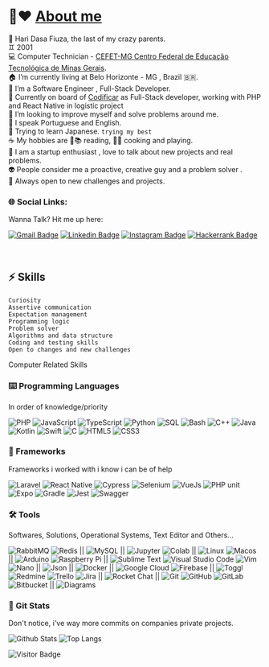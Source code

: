 #  👋❤️ [About me](https://github.com/7131HDMC)

🐍 Hari Dasa Fiuza, the last of my crazy parents.</br>
♊ 2001</br>
💻 Computer Technician - [CEFET-MG Centro Federal de Educação Tecnológica de Minas Gerais](https://www.cefetmg.br).</br>
🏠 I’m currently living at Belo Horizonte - MG , Brazil 🇧🇷. <br/>
🎯 I’m a Software Engineer , Full-Stack Developer.<br/>
💸 Currently on board of [Codificar](https://codificar.com.br) as Full-Stack developer, working with PHP and React Native in logistic project</br>
🔭 I’m looking to improve myself and solve problems around me.<br/>
👄 I speak Portuguese and English.</br>
💬 Trying to learn Japanese. `trying my best`<br/>
☕ My hobbies are 📖📚 reading, 🍳🔪 cooking and playing.</br>
👥 I am a startup enthusiast , love to talk about new projects and real problems.</br> 
👽 People consider me a proactive, creative guy and a problem solver .</br>
🚪 Always open to new challenges and projects.</br>

### 🌐 Social Links:

Wanna Talk? Hit me up here:

[![Gmail Badge](https://img.shields.io/badge/-haridasafiuza@gmail.com-c14438?style=flat-square&logo=Gmail&logoColor=white&link=mailto:haridasafiuza@gmail.com)](mailto:haridasafiuza@gmail.com)
[![Linkedin Badge](https://img.shields.io/badge/-hari-blue?style=flat-square&logo=Linkedin&logoColor=white&link=https://www.linkedin.com/in/hari-dasa-fiuza-183171164)](https://www.linkedin.com/in/hari-dasa-fiuza-183171164)
[![Instagram Badge](https://img.shields.io/badge/-hari_dade-8a3ab9?style=flat-square&logo=instagram&logoColor=white&link=https://instagram.com/hari_dade/)](https://instagram.com/hari_dade/)
[![Hackerrank Badge](https://img.shields.io/badge/-Hackerrank-2EC866?style=for-the-badge&logo=HackerRank&logoColor=white)](https://www.hackerrank.com/haridasafiuza)

</br>

## ⚡ Skills

####

 `Curiosity`<br/>
 `Assertive communication`<br/>
 `Expectation management`<br/>
 `Programming logic`<br/>
 `Problem solver`<br/>
 `Algorithms and data structure`<br/>
 `Coding and testing skills`<br/>
 `Open to changes and new challenges` <br/>

Computer Related Skills

### ⌨️ Programming Languages
In order of knowledge/priority

![PHP](https://img.shields.io/badge/-PHP-black?style=for-the-badge&logo=php)
![JavaScript](https://img.shields.io/badge/-JavaScript-black?style=for-the-badge&logo=javascript)
![TypeScript](https://img.shields.io/badge/-TypeScript-black?style=for-the-badge&logo=typescript)
![Python](https://img.shields.io/badge/-Python-black?style=for-the-badge&logo=Python)
![SQL](https://img.shields.io/badge/-SQL-black?style=for-the-badge&logo=sql)
![Bash](https://img.shields.io/badge/-Bash-black?style=for-the-badge&logo=gnubash)
![C++](https://img.shields.io/badge/-C++-black?style=for-the-badge&logo=cplusplus)
![Java](https://img.shields.io/badge/-Java-black?style=for-the-badge&logo=java)
![Kotlin](https://img.shields.io/badge/-kotlin-black?style=for-the-badge&logo=kotlin)
![Swift](https://img.shields.io/badge/-Swift-black?style=for-the-badge&logo=Swift)
![C](https://img.shields.io/badge/-C-black?style=for-the-badge&logo=c)
![HTML5](https://img.shields.io/badge/-HTML5-black?style=for-the-badge&logo=html5)
![CSS3](https://img.shields.io/badge/-CSS3-black?style=for-the-badge&logo=css3)

### 🧠 Frameworks
Frameworks i worked with i know i can be of help

![Laravel](https://img.shields.io/badge/-Laravel-black?style=for-the-badge&logo=laravel)
![React Native](https://img.shields.io/badge/-React%20Native-black?style=for-the-badge&logo=react)
![Cypress](https://img.shields.io/badge/Cypress-black?style=for-the-badge&logo=cypress&logoColor=white)
![Selenium](https://img.shields.io/badge/Selenium-black?style=for-the-badge&logo=Selenium&logoColor=white)
![VueJs](https://img.shields.io/badge/-VueJs-black?style=for-the-badge&logo=vuedotjs)
![PHP unit](https://img.shields.io/badge/-PHPUnit-black?style=for-the-badge&logo=phpuinit)
![Expo](https://img.shields.io/badge/Expo-black?style=for-the-badge&logo=expo&logoColor=white)
![Gradle](https://img.shields.io/badge/gradle-black?style=for-the-badge&logo=gradle&logoColor=white)
![Jest](https://img.shields.io/badge/jest-black?style=for-the-badge&logo=jest&logoColor=white)
![Swagger](https://img.shields.io/badge/Swagger-black?style=for-the-badge&logo=Swagger&logoColor=white)

### 🛠️ Tools
Softwares, Solutions, Operational Systems, Text Editor and Others...

![RabbitMQ](https://img.shields.io/badge/-RabbitMQ-black?style=for-the-badge&logo=rabbitmq)
![Redis](https://img.shields.io/badge/-Redis-black?style=for-the-badge&logo=Redis)
||
![MySQL](https://img.shields.io/badge/Mysql-black?style=for-the-badge&logo=mysql)
||
![Jupyter](https://img.shields.io/badge/-Jupyter-black?style=for-the-badge&logo=jupyter)
![Colab](https://img.shields.io/badge/Colab-black?style=for-the-badge&logo=googlecolab&color=black)
||
![Linux](https://img.shields.io/badge/-Linux-black?style=for-the-badge&logo=linux)
![Macos](https://img.shields.io/badge/-Macos-black?style=for-the-badge&logo=apple)
|| 
![Arduino](https://img.shields.io/badge/Arduino-black?style=for-the-badge&logo=Arduino&logoColor=white)
![Raspberry Pi](https://img.shields.io/badge/Raspberry%20Pi-black?style=for-the-badge&logo=Raspberry%20Pi&logoColor=white)
||
![Sublime Text](https://img.shields.io/badge/-Sublime%20Text-black?style=for-the-badge&logo=sublimetext)
![Visual Studio Code](https://img.shields.io/badge/-Visual%20Studio%20Code-black?style=for-the-badge&logo=visualstudiocode)
![Vim](https://img.shields.io/badge/-Vim-black?style=for-the-badge&logo=vim)
![Nano](https://img.shields.io/badge/-Nano-black?style=for-the-badge&logo=nano)
||
![Json](https://img.shields.io/badge/-Json-black?style=for-the-badge&logo=json)
 ||
![Docker](https://img.shields.io/badge/-Docker-black?style=for-the-badge&logo=docker)
 ||
![Google Cloud](https://img.shields.io/badge/Google%20Cloud-black?style=for-the-badge&logo=google-cloud)
![Firebase](https://img.shields.io/badge/Firebase-black?style=for-the-badge&logo=firebase)
 ||
![Toggl](https://img.shields.io/badge/-Toggl-black?style=for-the-badge&logo=toggl)
![Redmine](https://img.shields.io/badge/-Redmine-black?style=for-the-badge&logo=redmine)
![Trello](https://img.shields.io/badge/-Trello-black?style=for-the-badge&logo=trello)
![Jira](https://img.shields.io/badge/-Jira-black?style=for-the-badge&logo=jira)
||
![Rocket Chat](https://img.shields.io/badge/-Rocket%20Chat-black?style=for-the-badge&logo=rocketdotchat)
||
![Git](https://img.shields.io/badge/-Git-black?style=for-the-badge&logo=git)
![GitHub](https://img.shields.io/badge/-GitHub-black?style=for-the-badge&logo=github)
![GitLab](https://img.shields.io/badge/-GitLab-black?style=for-the-badge&logo=gitlab)
![Bitbucket](https://img.shields.io/badge/-BitBucket-black?style=for-the-badge&logo=bitbucket)
||
![Diagrams](https://img.shields.io/badge/-Diagrams(UML)-black?style=for-the-badge&logo=diagrams.net)


### 🧿 Git Stats

Don't notice, i've way more commits on companies private projects.

![Github Stats](https://github-readme-stats.vercel.app/api?username=7131HDMC&count_private=true&show_icons=true&theme=gotham&include_all_commits=true)
![Top Langs](https://github-readme-stats.vercel.app/api/top-langs/?username=7131HDMC&layout=compact&theme=gotham)

![Visitor Badge](https://visitor-badge.laobi.icu/badge?page_id=7131HDMC.7131HDMC&theme=gotham)
